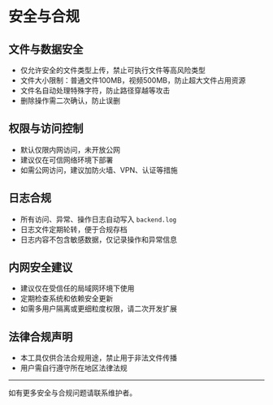 # 安全与合规

## 文件与数据安全
- 仅允许安全的文件类型上传，禁止可执行文件等高风险类型
- 文件大小限制：普通文件100MB，视频500MB，防止超大文件占用资源
- 文件名自动处理特殊字符，防止路径穿越等攻击
- 删除操作需二次确认，防止误删

## 权限与访问控制
- 默认仅限内网访问，未开放公网
- 建议仅在可信网络环境下部署
- 如需公网访问，建议加防火墙、VPN、认证等措施

## 日志合规
- 所有访问、异常、操作日志自动写入 `backend.log`
- 日志文件定期轮转，便于合规存档
- 日志内容不包含敏感数据，仅记录操作和异常信息

## 内网安全建议
- 建议仅在受信任的局域网环境下使用
- 定期检查系统和依赖安全更新
- 如需多用户隔离或更细粒度权限，请二次开发扩展

## 法律合规声明
- 本工具仅供合法合规用途，禁止用于非法文件传播
- 用户需自行遵守所在地区法律法规

---
如有更多安全与合规问题请联系维护者。 